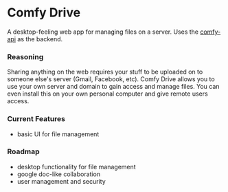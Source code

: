 # Comfy Drive
A desktop-feeling web app for managing files on a server. Uses the [comfy-api](https://github.com/geoctrl/comfy-api) as the backend.

### Reasoning
Sharing anything on the web requires your stuff to be uploaded on to someone else's server (Gmail, Facebook, etc). Comfy Drive allows you to use your own server and domain to gain access and manage files. You can even install this on your own personal computer and give remote users access.

### Current Features
 - basic UI for file management

### Roadmap
 - desktop functionality for file management
 - google doc-like collaboration
 - user management and security
